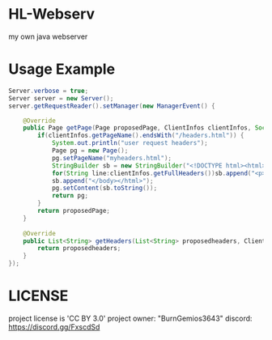 
# HL-Webserv
my own java webserver
# Usage Example

```java
Server.verbose = true;
Server server = new Server();
server.getRequestReader().setManager(new ManagerEvent() {

	@Override
	public Page getPage(Page proposedPage, ClientInfos clientInfos, Socket connection) {
		if(clientInfos.getPageName().endsWith("/headers.html")) {
			System.out.println("user request headers");
			Page pg = new Page();
			pg.setPageName("myheaders.html");
			StringBuilder sb = new StringBuilder("<!DOCTYPE html><html><head><title>My Headers</title></head><body><h1>My Headers:</h1>");
			for(String line:clientInfos.getFullHeaders())sb.append("<p>"+line+"</p>");
			sb.append("</body></html>");
			pg.setContent(sb.toString());
			return pg;
		}
		return proposedPage;
	}
	
	@Override
	public List<String> getHeaders(List<String> proposedheaders, ClientInfos clientInfos, Socket connection) {
		return proposedheaders;
	}
});
```

# LICENSE
project license is 'CC BY 3.0' project owner: "BurnGemios3643" discord: https://discord.gg/FxscdSd
